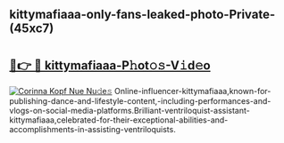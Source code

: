 ## kittymafiaaa-only-fans​-leaked-photo​-Private-(45xc7)


# <h2><a href="https://mediaupload.pro?title=kittymafiaaa&ref=git">🔗👉 🔴 kittymafiaaa-P𝚑ot𝚘𝚜-V𝚒d𝚎o</a></h2>

[![Corinna Kopf Nue Nu𝚍e𝚜](https://i.imgur.com/0qMVB7G.gif)](https://mediaupload.pro?title=kittymafiaaa&ref=git)
Online-influencer-kittymafiaaa,known-for-publishing-dance-and-lifestyle-content,-including-performances-and-vlogs-on-social-media-platforms.Brilliant-ventriloquist-assistant-kittymafiaaa,celebrated-for-their-exceptional-abilities-and-accomplishments-in-assisting-ventriloquists.  